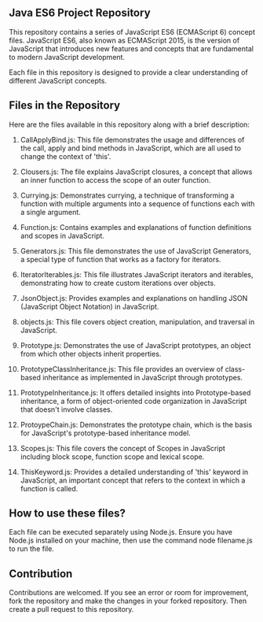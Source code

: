 ## Java ES6 Project Repository
This repository contains a series of JavaScript ES6 (ECMAScript 6) concept files. JavaScript ES6, also known as ECMAScript 2015, is the version of JavaScript that introduces new features and concepts that are fundamental to modern JavaScript development.

Each file in this repository is designed to provide a clear understanding of different JavaScript concepts.

## Files in the Repository
Here are the files available in this repository along with a brief description:

1. CallApplyBind.js: This file demonstrates the usage and differences of the call, apply and bind methods in JavaScript, which are all used to change the context of 'this'.

2. Clousers.js: The file explains JavaScript closures, a concept that allows an inner function to access the scope of an outer function.

3. Currying.js: Demonstrates currying, a technique of transforming a function with multiple arguments into a sequence of functions each with a single argument.

4. Function.js: Contains examples and explanations of function definitions and scopes in JavaScript.

5. Generators.js: This file demonstrates the use of JavaScript Generators, a special type of function that works as a factory for iterators.

6. IteratorIterables.js: This file illustrates JavaScript iterators and iterables, demonstrating how to create custom iterations over objects.

7. JsonObject.js: Provides examples and explanations on handling JSON (JavaScript Object Notation) in JavaScript.

8. objects.js: This file covers object creation, manipulation, and traversal in JavaScript.

9. Prototype.js: Demonstrates the use of JavaScript prototypes, an object from which other objects inherit properties.

10. PrototypeClassInheritance.js: This file provides an overview of class-based inheritance as implemented in JavaScript through prototypes.

11. PrototypeInheritance.js: It offers detailed insights into Prototype-based inheritance, a form of object-oriented code organization in JavaScript that doesn't involve classes.

12. ProtoypeChain.js: Demonstrates the prototype chain, which is the basis for JavaScript's prototype-based inheritance model.

13. Scopes.js: This file covers the concept of Scopes in JavaScript including block scope, function scope and lexical scope.

14. ThisKeyword.js: Provides a detailed understanding of 'this' keyword in JavaScript, an important concept that refers to the context in which a function is called.

## How to use these files?
Each file can be executed separately using Node.js. Ensure you have Node.js installed on your machine, then use the command node filename.js to run the file.

## Contribution
Contributions are welcomed. If you see an error or room for improvement, fork the repository and make the changes in your forked repository. Then create a pull request to this repository.
